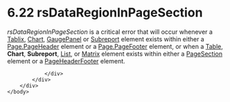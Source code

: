 <html dir="LTR" xmlns:mshelp="http://msdn.microsoft.com/mshelp" xmlns:ddue="http://ddue.schemas.microsoft.com/authoring/2003/5" xmlns:xlink="http://www.w3.org/1999/xlink" xmlns:tool="http://www.microsoft.com/tooltip">
    <head>
        <meta http-equiv="Content-Type" content="text/html; CHARSET=utf-8"></meta>
        <meta name="save" content="history"></meta>
        <title>6.22 rsDataRegionInPageSection</title>
        <xml>
            <mshelp:toctitle title="6.22 rsDataRegionInPageSection"></mshelp:toctitle>
            <mshelp:rltitle title="[MS-RDL]: rsDataRegionInPageSection"></mshelp:rltitle>
            <mshelp:keyword index="A" term="8c25dce6-c14c-464c-8474-e1b04650ac03"></mshelp:keyword>
            <mshelp:attr name="DCSext.ContentType" value="open specification"></mshelp:attr>
            <mshelp:attr name="AssetID" value="8c25dce6-c14c-464c-8474-e1b04650ac03"></mshelp:attr>
            <mshelp:attr name="TopicType" value="kbRef"></mshelp:attr>
            <mshelp:attr name="DCSext.Title" value="[MS-RDL]: rsDataRegionInPageSection" />
        </xml>
    </head>
    <body>
        <div id="header">
            <h1 class="heading">6.22 rsDataRegionInPageSection</h1>
        </div>
        <div id="mainSection">
            <div id="mainBody">
                <div id="allHistory" class="saveHistory"></div>
                <div id="sectionSection0" class="section" name="collapseableSection">
                    

<p><i>rsDataRegionInPageSection</i> is a critical error that
will occur whenever a <a href="e42fb86e-799a-4202-8845-ac38831efccb.md">Tablix</a>,
<a href="b0ab5524-7eb2-47a7-a4d3-230f5c8c5526.md">Chart</a>, <a href="f01744d3-79fa-4f30-94bf-a1ffa6bde2ac.md">GaugePanel</a> or <a href="04d4d6d6-e103-48fc-b4f7-bf5b4a7e56e5.md">Subreport</a> element exists
within either a <a href="14a6255f-c4ba-4e2a-ab0f-1af47735910a.md">Page.PageHeader</a>
element or a <a href="13d2727a-4342-4f62-9a53-432f55a9f3e9.md">Page.PageFooter</a>
element, or when a <a href="660db744-699e-4ca3-a2d6-a5cab4bcf9b0.md">Table</a>,
<b>Chart</b>, <b>Subreport</b>, <a href="ea4c625c-0558-4fb3-b3b8-bde6c160b1e2.md">List</a>, or <a href="25419c0a-c7c6-43d7-8ca5-1af842666dcb.md">Matrix</a> element exists
within either a <a href="afff0921-7d95-4216-8f28-635c67d539d8.md">PageSection</a>
element or a <a href="ddc35223-1cb6-4136-823b-e72a3d12e1f9.md">PageHeaderFooter</a>
element.</p>


                </div>
            </div>
        </div>
    </body>
</html>